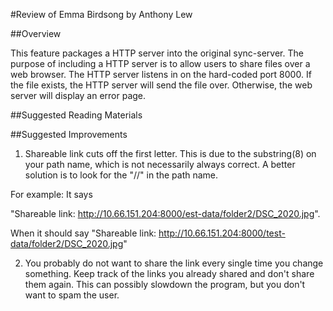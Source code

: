 #Review of Emma Birdsong by Anthony Lew

##Overview

This feature packages a HTTP server into the original sync-server. The purpose of including a HTTP server is to allow users to share files over a web browser. The HTTP server listens in on the hard-coded port 8000. If the file exists, the HTTP server will send the file over. Otherwise, the web server will display an error page.

##Suggested Reading Materials

##Suggested Improvements
1. Shareable link cuts off the first letter. This is due to the substring(8) on your path name, which is not necessarily always correct. A better solution is to look for the "//" in the path name.

For example: It says 

"Shareable link: http://10.66.151.204:8000/est-data/folder2/DSC_2020.jpg".

When it should say "Shareable link: http://10.66.151.204:8000/test-data/folder2/DSC_2020.jpg"

2. You probably do not want to share the link every single time you change something. Keep track of the links you already shared and don't share them again. This can possibly slowdown the program, but you don't want to spam the user.